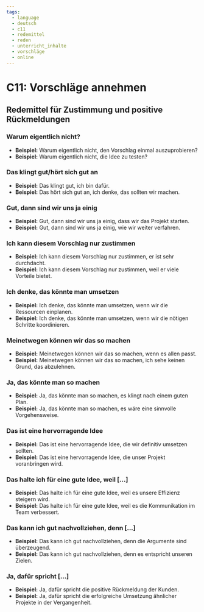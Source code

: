 ```yaml
---
tags:
  - language
  - deutsch
  - c11
  - redemittel
  - reden
  - unterricht_inhalte
  - vorschläge
  - online
---
```


# C11: Vorschläge annehmen

## Redemittel für Zustimmung und positive Rückmeldungen

### Warum eigentlich nicht?

- __Beispiel:__ Warum eigentlich nicht, den Vorschlag einmal auszuprobieren?
- __Beispiel:__ Warum eigentlich nicht, die Idee zu testen?

### Das klingt gut/hört sich gut an

- __Beispiel:__ Das klingt gut, ich bin dafür.
- __Beispiel:__ Das hört sich gut an, ich denke, das sollten wir machen.

### Gut, dann sind wir uns ja einig

- __Beispiel:__ Gut, dann sind wir uns ja einig, dass wir das Projekt starten.
- __Beispiel:__ Gut, dann sind wir uns ja einig, wie wir weiter verfahren.

### Ich kann diesem Vorschlag nur zustimmen

- __Beispiel:__ Ich kann diesem Vorschlag nur zustimmen, er ist sehr durchdacht.
- __Beispiel:__ Ich kann diesem Vorschlag nur zustimmen, weil er viele Vorteile bietet.

### Ich denke, das könnte man umsetzen

- __Beispiel:__ Ich denke, das könnte man umsetzen, wenn wir die Ressourcen einplanen.
- __Beispiel:__ Ich denke, das könnte man umsetzen, wenn wir die nötigen Schritte koordinieren.

### Meinetwegen können wir das so machen

- __Beispiel:__ Meinetwegen können wir das so machen, wenn es allen passt.
- __Beispiel:__ Meinetwegen können wir das so machen, ich sehe keinen Grund, das abzulehnen.

### Ja, das könnte man so machen

- __Beispiel:__ Ja, das könnte man so machen, es klingt nach einem guten Plan.
- __Beispiel:__ Ja, das könnte man so machen, es wäre eine sinnvolle Vorgehensweise.

### Das ist eine hervorragende Idee

- __Beispiel:__ Das ist eine hervorragende Idee, die wir definitiv umsetzen sollten.
- __Beispiel:__ Das ist eine hervorragende Idee, die unser Projekt voranbringen wird.

### Das halte ich für eine gute Idee, weil [...]

- __Beispiel:__ Das halte ich für eine gute Idee, weil es unsere Effizienz steigern wird.
- __Beispiel:__ Das halte ich für eine gute Idee, weil es die Kommunikation im Team verbessert.

### Das kann ich gut nachvollziehen, denn [...]

- __Beispiel:__ Das kann ich gut nachvollziehen, denn die Argumente sind überzeugend.
- __Beispiel:__ Das kann ich gut nachvollziehen, denn es entspricht unseren Zielen.

### Ja, dafür spricht [...]

- __Beispiel:__ Ja, dafür spricht die positive Rückmeldung der Kunden.
- __Beispiel:__ Ja, dafür spricht die erfolgreiche Umsetzung ähnlicher Projekte in der Vergangenheit.
